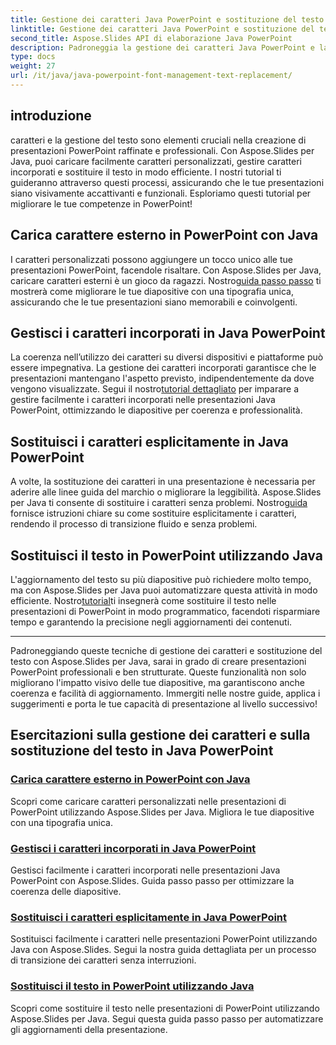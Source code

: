 ```yaml
---
title: Gestione dei caratteri Java PowerPoint e sostituzione del testo
linktitle: Gestione dei caratteri Java PowerPoint e sostituzione del testo
second_title: Aspose.Slides API di elaborazione Java PowerPoint
description: Padroneggia la gestione dei caratteri Java PowerPoint e la sostituzione del testo con Aspose.Slides. Impara a caricare caratteri personalizzati, gestire caratteri incorporati e sostituire il testo senza problemi.
type: docs
weight: 27
url: /it/java/java-powerpoint-font-management-text-replacement/
---
```

## introduzione

caratteri e la gestione del testo sono elementi cruciali nella creazione di presentazioni PowerPoint raffinate e professionali. Con Aspose.Slides per Java, puoi caricare facilmente caratteri personalizzati, gestire caratteri incorporati e sostituire il testo in modo efficiente. I nostri tutorial ti guideranno attraverso questi processi, assicurando che le tue presentazioni siano visivamente accattivanti e funzionali. Esploriamo questi tutorial per migliorare le tue competenze in PowerPoint!

## Carica carattere esterno in PowerPoint con Java
 I caratteri personalizzati possono aggiungere un tocco unico alle tue presentazioni PowerPoint, facendole risaltare. Con Aspose.Slides per Java, caricare caratteri esterni è un gioco da ragazzi. Nostro[guida passo passo](./load-external-font-powerpoint-java/) ti mostrerà come migliorare le tue diapositive con una tipografia unica, assicurando che le tue presentazioni siano memorabili e coinvolgenti.

## Gestisci i caratteri incorporati in Java PowerPoint
La coerenza nell’utilizzo dei caratteri su diversi dispositivi e piattaforme può essere impegnativa. La gestione dei caratteri incorporati garantisce che le presentazioni mantengano l'aspetto previsto, indipendentemente da dove vengono visualizzate. Segui il nostro[tutorial dettagliato](./manage-embedded-fonts-java-powerpoint/) per imparare a gestire facilmente i caratteri incorporati nelle presentazioni Java PowerPoint, ottimizzando le diapositive per coerenza e professionalità.

## Sostituisci i caratteri esplicitamente in Java PowerPoint
 A volte, la sostituzione dei caratteri in una presentazione è necessaria per aderire alle linee guida del marchio o migliorare la leggibilità. Aspose.Slides per Java ti consente di sostituire i caratteri senza problemi. Nostro[guida](./replace-fonts-explicitly-java-powerpoint/) fornisce istruzioni chiare su come sostituire esplicitamente i caratteri, rendendo il processo di transizione fluido e senza problemi.

## Sostituisci il testo in PowerPoint utilizzando Java
 L'aggiornamento del testo su più diapositive può richiedere molto tempo, ma con Aspose.Slides per Java puoi automatizzare questa attività in modo efficiente. Nostro[tutorial](./replace-text-powerpoint-java/)ti insegnerà come sostituire il testo nelle presentazioni di PowerPoint in modo programmatico, facendoti risparmiare tempo e garantendo la precisione negli aggiornamenti dei contenuti.

---

Padroneggiando queste tecniche di gestione dei caratteri e sostituzione del testo con Aspose.Slides per Java, sarai in grado di creare presentazioni PowerPoint professionali e ben strutturate. Queste funzionalità non solo migliorano l'impatto visivo delle tue diapositive, ma garantiscono anche coerenza e facilità di aggiornamento. Immergiti nelle nostre guide, applica i suggerimenti e porta le tue capacità di presentazione al livello successivo!
## Esercitazioni sulla gestione dei caratteri e sulla sostituzione del testo in Java PowerPoint
### [Carica carattere esterno in PowerPoint con Java](./load-external-font-powerpoint-java/)
Scopri come caricare caratteri personalizzati nelle presentazioni di PowerPoint utilizzando Aspose.Slides per Java. Migliora le tue diapositive con una tipografia unica.
### [Gestisci i caratteri incorporati in Java PowerPoint](./manage-embedded-fonts-java-powerpoint/)
Gestisci facilmente i caratteri incorporati nelle presentazioni Java PowerPoint con Aspose.Slides. Guida passo passo per ottimizzare la coerenza delle diapositive.
### [Sostituisci i caratteri esplicitamente in Java PowerPoint](./replace-fonts-explicitly-java-powerpoint/)
Sostituisci facilmente i caratteri nelle presentazioni PowerPoint utilizzando Java con Aspose.Slides. Segui la nostra guida dettagliata per un processo di transizione dei caratteri senza interruzioni.
### [Sostituisci il testo in PowerPoint utilizzando Java](./replace-text-powerpoint-java/)
Scopri come sostituire il testo nelle presentazioni di PowerPoint utilizzando Aspose.Slides per Java. Segui questa guida passo passo per automatizzare gli aggiornamenti della presentazione.